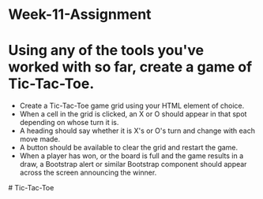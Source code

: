 # Week-11-Assignment

<h1>Using any of the tools you've worked with so far, create a game of Tic-Tac-Toe.</h1>
<ul>
  <li>Create a Tic-Tac-Toe game grid using your HTML element of choice.</li>
  <li>When a cell in the grid is clicked, an X or O should appear in that spot depending on whose turn it is.</li>
  <li>A heading should say whether it is X's or O's turn and change with each move made.</li>
  <li>A button should be available to clear the grid and restart the game.</li>
  <li>When a player has won, or the board is full and the game results in a draw, a Bootstrap alert or similar Bootstrap component should appear across the screen announcing the winner.</li>
</ul>



#   T i c - T a c - T o e  
 